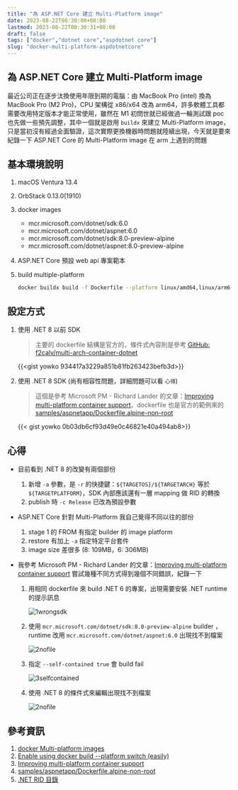 ```yaml
---
title: "為 ASP.NET Core 建立 Multi-Platform image"
date: 2023-08-22T00:30:00+08:00
lastmod: 2023-08-22T00:30:31+08:00
draft: false
tags: ["docker","dotnet core","aspdotnet core"]
slug: "docker-multi-platform-aspdotnetcore"
---
```


## 為 ASP.NET Core 建立 Multi-Platform image

最近公司正在逐步汰換使用年限到期的電腦：由 MacBook Pro (intel) 換為 MacBook Pro (M2 Pro)，CPU 架構從 x86/x64 改為 arm64，許多軟體工具都需要改用特定版本才能正常使用，雖然在 M1 初問世就已經做過一輪測試跟 poc 也先做一些預先調整，其中一個就是啟用 `buildx` 來建立 Multi-Platform image，只是當初沒有經過全面驗證，這次實際更換機器時問題就陸續出現，今天就是要來紀錄一下 ASP.NET Core 的 Multi-Platform image 在 arm 上遇到的問題

## 基本環境說明

1. macOS Ventura 13.4
2. OrbStack 0.13.0(1910)
3. docker images
    - mcr.microsoft.com/dotnet/sdk:6.0
    - mcr.microsoft.com/dotnet/aspnet:6.0
    - mcr.microsoft.com/dotnet/sdk:8.0-preview-alpine
    - mcr.microsoft.com/dotnet/aspnet:8.0-preview-alpine
4. ASP.NET Core 預設 web api 專案範本
5. build multiple-platform

    ```bash
    docker buildx build -f Dockerfile --platform linux/amd64,linux/arm64 -t yowko/multiplearch --push . 
    ```

## 設定方式

1. 使用 .NET 8 以前 SDK

    > 主要的 dockerfile 結構是官方的，條件式內容則是參考 [GitHub: f2calv/multi-arch-container-dotnet](https://github.com/f2calv/multi-arch-container-dotnet/blob/main/Dockerfile)

    {{<gist yowko 934417a3229a851b81fb263423befb3d>}}

2. 使用 .NET 8 SDK (尚有相容性問題，詳細問題可以看 `心得`)

    > 這個是參考 Microsoft PM - Richard Lander 的文章：[Improving multi-platform container support](https://devblogs.microsoft.com/dotnet/improving-multiplatform-container-support?WT.mc_id=DOP-MVP-5002594)，dockerfile 也是官方的範例來的 [samples/aspnetapp/Dockerfile.alpine-non-root](https://github.com/dotnet/dotnet-docker/blob/main/samples/aspnetapp/Dockerfile.alpine-non-root)

    {{< gist yowko 0b03db6cf93d49e0c46821e40a494ab8>}}

## 心得

- 目前看到 .NET 8 的改變有兩個部份

  1. 新增 `-a` 參數，是 `-r` 的快捷鍵：`${TARGETOS}/${TARGETARCH}` 等於 `${TARGETPLATFORM}`，SDK 內部應該還有一層 mapping 做 RID 的轉換
  2. publish 時 `-c Release` 已改為預設參數

- ASP.NET Core 針對 Multi-Platform 我自己覺得不同以往的部份

  1. stage 1 的 FROM 有指定 builder 的 image platform
  2. restore 有加上 `-a` 指定特定平台套件
  3. image size 差很多 (8: 109MB，6: 306MB)

- 我參考 Microsoft PM - Richard Lander 的文章：[Improving multi-platform container support](https://devblogs.microsoft.com/dotnet/improving-multiplatform-container-support?WT.mc_id=DOP-MVP-5002594) 嘗試幾種不同方式得到幾個不同錯誤，紀錄一下

  1. 用相同 dockerfile 來 build .NET 6 的專案，出現需要安裝 .NET runtime 的提示訊息

        ![1wrongsdk](https://github.com/yowko/picsbed/assets/3851540/e3caec50-20b8-4d53-a95d-73bd236508a3)

  2. 使用 `mcr.microsoft.com/dotnet/sdk:8.0-preview-alpine` builder ，runtime 改用 `mcr.microsoft.com/dotnet/aspnet:6.0` 出現找不到檔案

        ![2nofile](https://github.com/yowko/picsbed/assets/3851540/2676f08d-8f9a-491b-8d0e-7eedaa487b6d)

  3. 指定 `--self-contained true` 會 build fail

        ![3selfcontained](https://github.com/yowko/picsbed/assets/3851540/eec2e6de-ee4d-455a-a517-21f9af74ba11)

  4. 使用 .NET 8 的條件式來編輯出現找不到檔案

        ![2nofile](https://github.com/yowko/picsbed/assets/3851540/2676f08d-8f9a-491b-8d0e-7eedaa487b6d)

## 參考資訊

1. [docker Multi-platform images](https://docs.docker.com/build/building/multi-platform/)
2. [Enable using docker build --platform switch (easily)](https://github.com/dotnet/dotnet-docker/issues/4388?WT.mc_id=DOP-MVP-5002594)
3. [Improving multi-platform container support](https://devblogs.microsoft.com/dotnet/improving-multiplatform-container-support?WT.mc_id=DOP-MVP-5002594)
4. [samples/aspnetapp/Dockerfile.alpine-non-root](https://github.com/dotnet/dotnet-docker/blob/main/samples/aspnetapp/Dockerfile.alpine-non-root?WT.mc_id=DOP-MVP-5002594)
5. [.NET RID 目錄](https://learn.microsoft.com/zh-tw/dotnet/core/rid-catalog?WT.mc_id=DOP-MVP-5002594)
